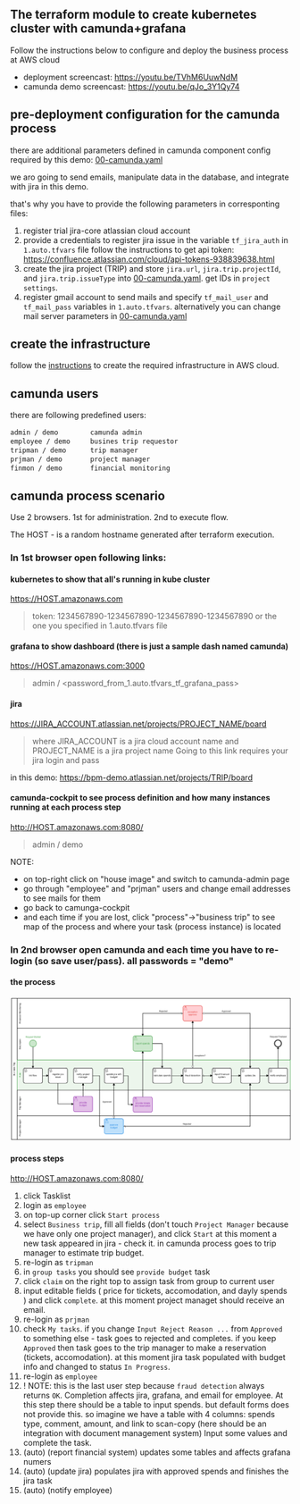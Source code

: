 ## The terraform module to create kubernetes cluster with camunda+grafana

Follow the instructions below to configure and deploy the business process at AWS cloud

* deployment screencast: https://youtu.be/TVhM6UuwNdM
* camunda demo screencast: https://youtu.be/qJo_3Y1Qy74

## pre-deployment configuration for the camunda process

there are additional parameters defined in camunda component config required by this demo: [00-camunda.yaml](./persistent/bpm/conf/00-camunda.yaml)

we aro going to send emails, manipulate data in the database, and integrate with jira in this demo.

that's why you have to provide the following parameters in corresponting files:

1. register trial jira-core atlassian cloud account
2. provide a credentials to register jira issue in the variable `tf_jira_auth` in `1.auto.tfvars` file
   follow the instructions to get api token: https://confluence.atlassian.com/cloud/api-tokens-938839638.html
2. create the jira project (TRIP) and store `jira.url`, `jira.trip.projectId`, and `jira.trip.issueType` into [00-camunda.yaml](./persistent/bpm/conf/00-camunda.yaml).
   get IDs in `project settings`.
3. register gmail account to send mails and specify `tf_mail_user` and `tf_mail_pass` variables in `1.auto.tfvars`. alternatively you can change mail server parameters in 
   [00-camunda.yaml](./persistent/bpm/conf/00-camunda.yaml)

## create the infrastructure

follow the [instructions](./..) to create the required infrastructure in AWS cloud.

## camunda users

there are following predefined users:
```
admin / demo        camunda admin
employee / demo     busines trip requestor
tripman / demo      trip manager
prjman / demo		project manager
finmon / demo		financial monitoring
```

## camunda process scenario

Use 2 browsers. 1st for administration. 2nd to execute flow.

The HOST - is a random hostname generated after terraform execution.

### In 1st browser open following links:

#### kubernetes to show that all's running in kube cluster
https://HOST.amazonaws.com

> token: 1234567890-1234567890-1234567890-1234567890
> or the one you specified in 1.auto.tfvars file

#### grafana to show dashboard (there is just a sample dash named camunda)

https://HOST.amazonaws.com:3000

> admin / <password_from_1.auto.tfvars_tf_grafana_pass>

#### jira

https://JIRA_ACCOUNT.atlassian.net/projects/PROJECT_NAME/board

> where JIRA_ACCOUNT is a jira cloud account name 
> and PROJECT_NAME is a jira project name
> Going to this link requires your jira login and pass

in this demo: https://bpm-demo.atlassian.net/projects/TRIP/board
  
#### camunda-cockpit to see process definition and how many instances running at each process step
http://HOST.amazonaws.com:8080/

> admin / demo

NOTE: 
- on top-right click on "house image" and switch to camunda-admin page
- go through "employee" and "prjman" users and change email addresses to see mails for them
- go back to camunga-cockpit
- and each time if you are lost, click "process"->"business trip" to see map of the process and where your task (process instance) is located


### In 2nd browser open camunda and each time you have to re-login (so save user/pass). all passwords = "demo"

#### the process

![flow](../assets/BusinessTrip.png)

#### process steps

http://HOST.amazonaws.com:8080/

01. click Tasklist
02. login as `employee`
03. on top-up corner click `Start process`
04. select `Business trip`, fill all fields (don't touch `Project Manager` because we have only one project manager), and click `Start`
    at this moment a new task appeared in jira - check it. in camunda process goes to trip manager to estimate trip budget.
05. re-login as `tripman`
06. in `group tasks` you should see `provide budget` task
07. click `claim` on the right top to assign task from group to current user
08. input editable fields ( price for tickets, accomodation, and dayly spends ) and click `complete`.
    at this moment project managet should receive an email.
09. re-login as `prjman`
10. check `My tasks`.
    if you change `Input Reject Reason ...` from `Approved` to something else - task goes to rejected and completes.
	if you keep `Approved` then task goes to the trip manager to make a reservation (tickets, accomodation).
	  at this moment jira task populated with budget info and changed to status `In Progress`.
11. re-login as `employee`
12. ! NOTE: this is the last user step because `fraud detection` always returns `OK`. 
      Completion affects jira, grafana, and email for employee.
    At this step there should be a table to input spends. but default forms does not provide this.
	so imagine we have a table with 4 columns: spends type, comment, amount, and link to scan-copy 
	    (here should be an integration with document management system)
	Input some values and complete the task.
13. (auto) (report financial system) updates some tables and affects grafana numers
14. (auto) (update jira) populates jira with approved spends and finishes the jira task 
15. (auto) (notify employee)


